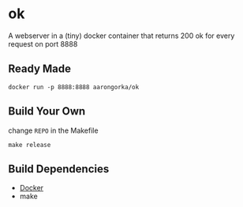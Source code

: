 # ok

A webserver in a (tiny) docker container that returns 200 ok for every request on port 8888


## Ready Made

```
docker run -p 8888:8888 aarongorka/ok
```

## Build Your Own

change `REPO` in the Makefile

```
make release
```

## Build Dependencies

* [Docker](http://www.docker.com/)
* make
